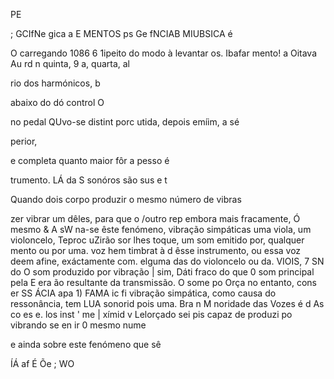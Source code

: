 PE

; GCIfNe gica a
E MENTOS ps Ge fNCIAB MIUBSICA é

O
carregando 1086 6
1ipeito do modo à levantar os. Ibafar
mento! a Oitava Au rd
n quinta, 9 a, quarta, al

rio dos harmónicos, b

abaixo do dó control O

no pedal
QUvo-se distint
porc utida, depois
emíim, a sé

perior,

e completa quanto maior fôr a pesso é

trumento. LÁ da
S sonóros são sus e t

Quando dois corpo
produzir o mesmo número de vibras

zer vibrar um dêles, para que o /outro rep
embora mais fracamente, Ó mesmo & A sW
na-se êste fenómeno, vibração simpáticas
uma viola, um violoncelo, Teproc uZirão sor
lhes toque, um som emitido por, qualquer
mento ou por uma. voz hem timbrat à d
êsse instrumento, ou essa voz deem
afine, exáctamente com. elguma das
do violoncelo ou da. VIOIS, 7 SN do
O som produzido por vibração | sim, Dáti
fraco do que 0 som principal pela E era
ão resultante da transmissão. O some po
Orça no entanto, cons er SS ÁCIA
apa 1) FAMA ic
fi vibração simpática, como causa do
ressonância, tem LUA
sonorid pois uma. Bra n M
noridade das Vozes é d As
co es e. los inst ' me |
xímid v Lelorçado sei pis
capaz de produzi po vibrando se en
ir 0 mesmo nume

e ainda sobre este fenómeno que sê

ÍÁ af É
Õe ;
WO
